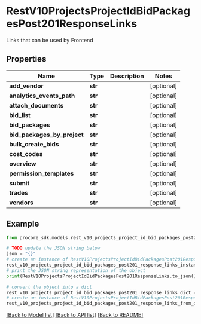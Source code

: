 # RestV10ProjectsProjectIdBidPackagesPost201ResponseLinks

Links that can be used by Frontend

## Properties

Name | Type | Description | Notes
------------ | ------------- | ------------- | -------------
**add_vendor** | **str** |  | [optional] 
**analytics_events_path** | **str** |  | [optional] 
**attach_documents** | **str** |  | [optional] 
**bid_list** | **str** |  | [optional] 
**bid_packages** | **str** |  | [optional] 
**bid_packages_by_project** | **str** |  | [optional] 
**bulk_create_bids** | **str** |  | [optional] 
**cost_codes** | **str** |  | [optional] 
**overview** | **str** |  | [optional] 
**permission_templates** | **str** |  | [optional] 
**submit** | **str** |  | [optional] 
**trades** | **str** |  | [optional] 
**vendors** | **str** |  | [optional] 

## Example

```python
from procore_sdk.models.rest_v10_projects_project_id_bid_packages_post201_response_links import RestV10ProjectsProjectIdBidPackagesPost201ResponseLinks

# TODO update the JSON string below
json = "{}"
# create an instance of RestV10ProjectsProjectIdBidPackagesPost201ResponseLinks from a JSON string
rest_v10_projects_project_id_bid_packages_post201_response_links_instance = RestV10ProjectsProjectIdBidPackagesPost201ResponseLinks.from_json(json)
# print the JSON string representation of the object
print(RestV10ProjectsProjectIdBidPackagesPost201ResponseLinks.to_json())

# convert the object into a dict
rest_v10_projects_project_id_bid_packages_post201_response_links_dict = rest_v10_projects_project_id_bid_packages_post201_response_links_instance.to_dict()
# create an instance of RestV10ProjectsProjectIdBidPackagesPost201ResponseLinks from a dict
rest_v10_projects_project_id_bid_packages_post201_response_links_from_dict = RestV10ProjectsProjectIdBidPackagesPost201ResponseLinks.from_dict(rest_v10_projects_project_id_bid_packages_post201_response_links_dict)
```
[[Back to Model list]](../README.md#documentation-for-models) [[Back to API list]](../README.md#documentation-for-api-endpoints) [[Back to README]](../README.md)


